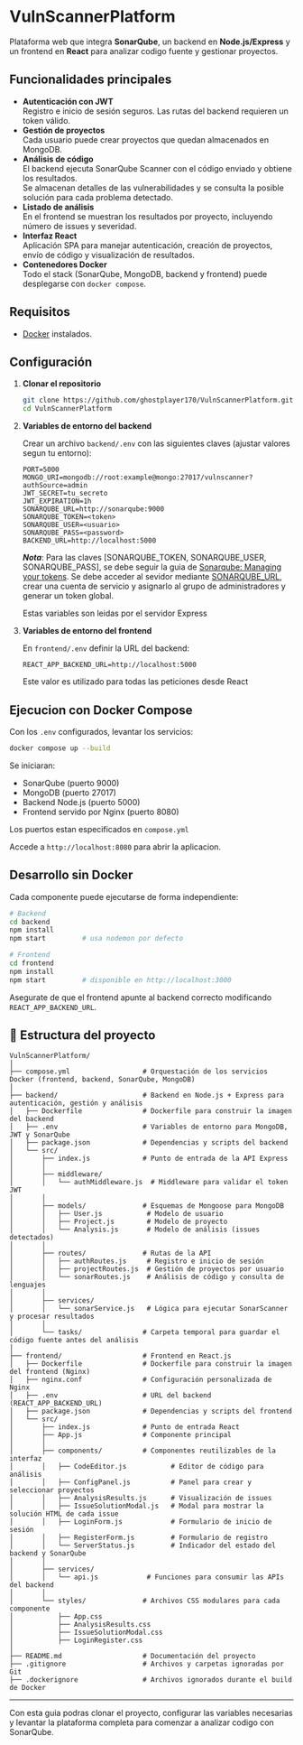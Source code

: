 ﻿# VulnScannerPlatform

Plataforma web que integra **SonarQube**, un backend en **Node.js/Express** y un frontend en **React** para analizar codigo fuente y gestionar proyectos.

## Funcionalidades principales

- **Autenticación con JWT**  
  Registro e inicio de sesión seguros. Las rutas del backend requieren un token válido.
- **Gestión de proyectos**  
  Cada usuario puede crear proyectos que quedan almacenados en MongoDB.
- **Análisis de código**  
  El backend ejecuta SonarQube Scanner con el código enviado y obtiene los resultados.  
  Se almacenan detalles de las vulnerabilidades y se consulta la posible solución para cada problema detectado.
- **Listado de análisis**  
  En el frontend se muestran los resultados por proyecto, incluyendo número de issues y severidad.
- **Interfaz React**  
  Aplicación SPA para manejar autenticación, creación de proyectos, envío de código y visualización de resultados.
- **Contenedores Docker**  
  Todo el stack (SonarQube, MongoDB, backend y frontend) puede desplegarse con `docker compose`.

## Requisitos

- [Docker](https://www.docker.com/) instalados.

## Configuración

1. **Clonar el repositorio**

   ```bash
   git clone https://github.com/ghostplayer170/VulnScannerPlatform.git
   cd VulnScannerPlatform
   ```

2. **Variables de entorno del backend**

   Crear un archivo `backend/.env` con las siguientes claves (ajustar valores segun tu entorno):

   ```env
   PORT=5000
   MONGO_URI=mongodb://root:example@mongo:27017/vulnscanner?authSource=admin
   JWT_SECRET=tu_secreto
   JWT_EXPIRATION=1h
   SONARQUBE_URL=http://sonarqube:9000
   SONARQUBE_TOKEN=<token>
   SONARQUBE_USER=<usuario>
   SONARQUBE_PASS=<password>
   BACKEND_URL=http://localhost:5000
   ```
   ***Nota***:
   Para las claves [SONARQUBE_TOKEN, SONARQUBE_USER, SONARQUBE_PASS], se debe seguir la guia de [Sonarqube: Managing your tokens](https://docs.sonarsource.com/sonarqube-server/latest/user-guide/managing-tokens/).
   Se debe acceder al sevidor mediante [SONARQUBE_URL](http://sonarqube:9000), crear una cuenta de servicio y asignarlo al grupo de administradores y generar un token global.

   Estas variables son leidas por el servidor Express

4. **Variables de entorno del frontend**

   En `frontend/.env` definir la URL del backend:

   ```env
   REACT_APP_BACKEND_URL=http://localhost:5000
   ```

   Este valor es utilizado para todas las peticiones desde React

## Ejecucion con Docker Compose

Con los `.env` configurados, levantar los servicios:

```bash
docker compose up --build
```

Se iniciaran:

- SonarQube (puerto 9000)
- MongoDB (puerto 27017)
- Backend Node.js (puerto 5000)
- Frontend servido por Nginx (puerto 8080)

Los puertos estan especificados en `compose.yml`

Accede a `http://localhost:8080` para abrir la aplicacion.

## Desarrollo sin Docker

Cada componente puede ejecutarse de forma independiente:

```bash
# Backend
cd backend
npm install
npm start         # usa nodemon por defecto

# Frontend
cd frontend
npm install
npm start         # disponible en http://localhost:3000
```

Asegurate de que el frontend apunte al backend correcto modificando `REACT_APP_BACKEND_URL`.

## 📁 Estructura del proyecto

```
VulnScannerPlatform/
│
├── compose.yml                  # Orquestación de los servicios Docker (frontend, backend, SonarQube, MongoDB)
│
├── backend/                     # Backend en Node.js + Express para autenticación, gestión y análisis
│   ├── Dockerfile               # Dockerfile para construir la imagen del backend
│   ├── .env                     # Variables de entorno para MongoDB, JWT y SonarQube
│   ├── package.json             # Dependencias y scripts del backend
│   └── src/
│       ├── index.js             # Punto de entrada de la API Express
│       │
│       ├── middleware/
│       │   └── authMiddleware.js  # Middleware para validar el token JWT
│       │
│       ├── models/              # Esquemas de Mongoose para MongoDB
│       │   ├── User.js           # Modelo de usuario
│       │   ├── Project.js        # Modelo de proyecto
│       │   └── Analysis.js       # Modelo de análisis (issues detectados)
│       │
│       ├── routes/              # Rutas de la API
│       │   ├── authRoutes.js     # Registro e inicio de sesión
│       │   ├── projectRoutes.js  # Gestión de proyectos por usuario
│       │   └── sonarRoutes.js    # Análisis de código y consulta de lenguajes
│       │
│       ├── services/
│       │   └── sonarService.js   # Lógica para ejecutar SonarScanner y procesar resultados
│       │
│       └── tasks/               # Carpeta temporal para guardar el código fuente antes del análisis
│
├── frontend/                    # Frontend en React.js
│   ├── Dockerfile               # Dockerfile para construir la imagen del frontend (Nginx)
│   ├── nginx.conf               # Configuración personalizada de Nginx
│   ├── .env                     # URL del backend (REACT_APP_BACKEND_URL)
│   ├── package.json             # Dependencias y scripts del frontend
│   └── src/
│       ├── index.js             # Punto de entrada React
│       ├── App.js               # Componente principal
│       │
│       ├── components/          # Componentes reutilizables de la interfaz
│       │   ├── CodeEditor.js           # Editor de código para análisis
│       │   ├── ConfigPanel.js          # Panel para crear y seleccionar proyectos
│       │   ├── AnalysisResults.js      # Visualización de issues
│       │   ├── IssueSolutionModal.js   # Modal para mostrar la solución HTML de cada issue
│       │   ├── LoginForm.js            # Formulario de inicio de sesión
│       │   ├── RegisterForm.js         # Formulario de registro
│       │   └── ServerStatus.js         # Indicador del estado del backend y SonarQube
│       │
│       ├── services/
│       │   └── api.js            # Funciones para consumir las APIs del backend
│       │
│       └── styles/              # Archivos CSS modulares para cada componente
│           ├── App.css
│           ├── AnalysisResults.css
│           ├── IssueSolutionModal.css
│           ├── LoginRegister.css
│
├── README.md                    # Documentación del proyecto
├── .gitignore                   # Archivos y carpetas ignoradas por Git
├── .dockerignore                # Archivos ignorados durante el build de Docker
```

---

Con esta guia podras clonar el proyecto, configurar las variables necesarias y levantar la plataforma completa para comenzar a analizar codigo con SonarQube.
